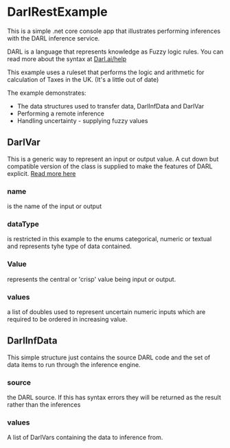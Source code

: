 # DarlRestExample

This is a simple .net core console app that illustrates performing inferences with the DARL inference service.

DARL is a language that represents knowledge as Fuzzy logic rules. You can read more about the syntax at [Darl.ai/help](http://darl.ai/help/darl)

This example uses a ruleset that performs the logic and arithmetic for calculation of Taxes in the UK. (It's a little out of date)


The example demonstrates:
* The data structures used to transfer data, DarlInfData and DarlVar
* Performing a remote inference
* Handling uncertainty - supplying fuzzy values

## DarlVar
This is a generic way to represent an input or output value. A cut down but compatible version of the class is supplied to make the features of DARL explicit. [Read more here](https://www.darl.ai/help/darlvar)

### name 
is the name of the input or output

### dataType
is restricted in this example to the enums categorical, numeric or textual and represents tyhe type of data contained.

### Value
represents the central or 'crisp' value being input or output.

### values
a list of doubles used to represent uncertain numeric inputs which are required to be ordered in increasing value.

## DarlInfData
This simple structure just contains the source DARL code and the set of data items to run through the inference engine.

### source
the DARL source. If this has syntax errors they will be returned as the result rather than the inferences

### values
A list of DarlVars containing the data to inference from.




